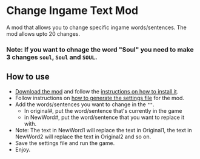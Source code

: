 # Change Ingame Text Mod
A mod that allows you to change specific ingame words/sentences. The mod allows upto 20 changes.

### Note: If you want to chnage the word "Soul" you need to make 3 changes `soul`, `Soul` and `SOUL`.

## How to use
- [Download the mod](https://github.com/TheMulhima/Misc-Mods/releases/download/v1.0/ChangeIngameText.dll) and follow the [instructions on how to install it](https://github.com/TheMulhima/Misc-Mods#to-download-a-mod).
- Follow instructions on [how to generate the settings file](https://github.com/TheMulhima/Misc-Mods/blob/main/README.md#how-to-generate-settings-file) for the mod.
- Add the words/sentences you want to change in the `""`. 
  - In original#, put the word/sentence that's currently in the game
  - in NewWord#, put the word/sentence that you want to replace it with.
- Note: The text in NewWord1 will replace the text in Original1, the text in NewWord2 will replace the text in Original2 and so on.
- Save the settings file and run the game.
- Enjoy.

